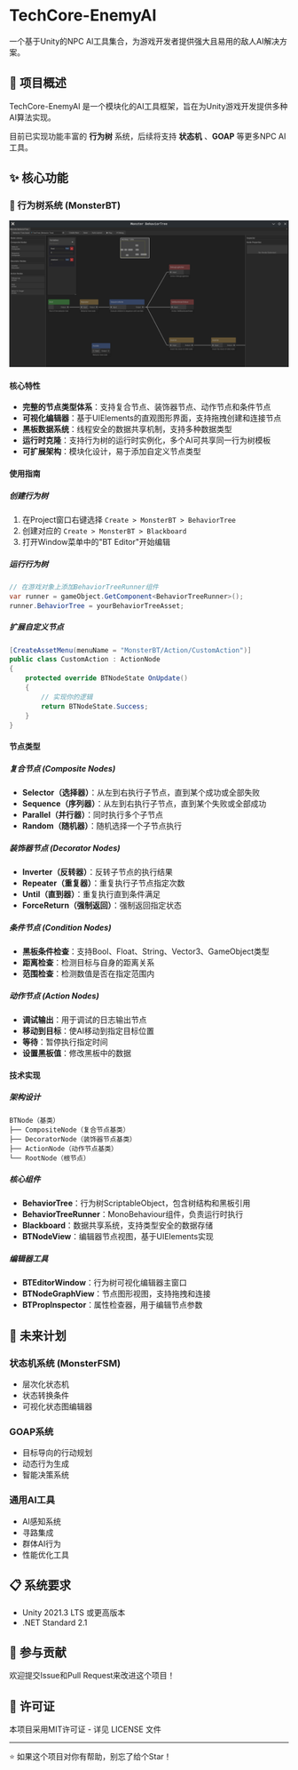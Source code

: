 # TechCore-EnemyAI

一个基于Unity的NPC AI工具集合，为游戏开发者提供强大且易用的敌人AI解决方案。

## 🎯 项目概述

TechCore-EnemyAI 是一个模块化的AI工具框架，旨在为Unity游戏开发提供多种AI算法实现。

目前已实现功能丰富的 **行为树** 系统，后续将支持 **状态机** 、**GOAP** 等更多NPC AI工具。

## ✨ 核心功能

### 🌳 行为树系统 (MonsterBT)

![Editor](./Screenshots/editor.png)

#### 核心特性

- **完整的节点类型体系**：支持复合节点、装饰器节点、动作节点和条件节点
- **可视化编辑器**：基于UIElements的直观图形界面，支持拖拽创建和连接节点
- **黑板数据系统**：线程安全的数据共享机制，支持多种数据类型
- **运行时克隆**：支持行为树的运行时实例化，多个AI可共享同一行为树模板
- **可扩展架构**：模块化设计，易于添加自定义节点类型

#### 使用指南

##### 创建行为树

1. 在Project窗口右键选择 `Create > MonsterBT > BehaviorTree`
2. 创建对应的 `Create > MonsterBT > Blackboard`
3. 打开Window菜单中的"BT Editor"开始编辑

##### 运行行为树

```csharp
// 在游戏对象上添加BehaviorTreeRunner组件
var runner = gameObject.GetComponent<BehaviorTreeRunner>();
runner.BehaviorTree = yourBehaviorTreeAsset;
```

##### 扩展自定义节点

```csharp
[CreateAssetMenu(menuName = "MonsterBT/Action/CustomAction")]
public class CustomAction : ActionNode
{
    protected override BTNodeState OnUpdate()
    {
        // 实现你的逻辑
        return BTNodeState.Success;
    }
}
```

#### 节点类型

##### 复合节点 (Composite Nodes)

- **Selector（选择器）**：从左到右执行子节点，直到某个成功或全部失败
- **Sequence（序列器）**：从左到右执行子节点，直到某个失败或全部成功
- **Parallel（并行器）**：同时执行多个子节点
- **Random（随机器）**：随机选择一个子节点执行

##### 装饰器节点 (Decorator Nodes)

- **Inverter（反转器）**：反转子节点的执行结果
- **Repeater（重复器）**：重复执行子节点指定次数
- **Until（直到器）**：重复执行直到条件满足
- **ForceReturn（强制返回）**：强制返回指定状态

##### 条件节点 (Condition Nodes)

- **黑板条件检查**：支持Bool、Float、String、Vector3、GameObject类型
- **距离检查**：检测目标与自身的距离关系
- **范围检查**：检测数值是否在指定范围内

##### 动作节点 (Action Nodes)

- **调试输出**：用于调试的日志输出节点
- **移动到目标**：使AI移动到指定目标位置
- **等待**：暂停执行指定时间
- **设置黑板值**：修改黑板中的数据

#### 技术实现

##### 架构设计

```
BTNode（基类）
├── CompositeNode（复合节点基类）
├── DecoratorNode（装饰器节点基类）
├── ActionNode（动作节点基类）
└── RootNode（根节点）
```

##### 核心组件

- **BehaviorTree**：行为树ScriptableObject，包含树结构和黑板引用
- **BehaviorTreeRunner**：MonoBehaviour组件，负责运行时执行
- **Blackboard**：数据共享系统，支持类型安全的数据存储
- **BTNodeView**：编辑器节点视图，基于UIElements实现

##### 编辑器工具

- **BTEditorWindow**：行为树可视化编辑器主窗口
- **BTNodeGraphView**：节点图形视图，支持拖拽和连接
- **BTPropInspector**：属性检查器，用于编辑节点参数

## 🚀 未来计划

### 状态机系统 (MonsterFSM)

- 层次化状态机
- 状态转换条件
- 可视化状态图编辑器

### GOAP系统

- 目标导向的行动规划
- 动态行为生成
- 智能决策系统

### 通用AI工具

- AI感知系统
- 寻路集成
- 群体AI行为
- 性能优化工具

## 📋 系统要求

- Unity 2021.3 LTS 或更高版本
- .NET Standard 2.1

## 🤝 参与贡献

欢迎提交Issue和Pull Request来改进这个项目！

## 📄 许可证

本项目采用MIT许可证 - 详见 LICENSE 文件

---

⭐ 如果这个项目对你有帮助，别忘了给个Star！